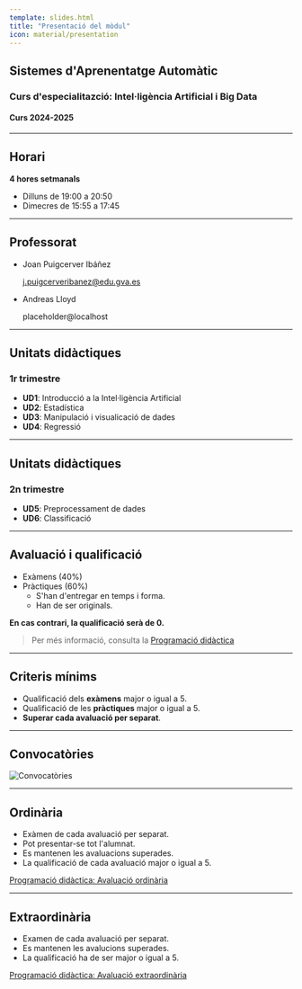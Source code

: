 ```yaml
---
template: slides.html
title: "Presentació del mòdul"
icon: material/presentation
---
```


## Sistemes d'Aprenentatge Automàtic

### Curs d'especialitazció: Intel·ligència Artificial i Big Data

#### Curs 2024-2025

---

## Horari
__4 hores setmanals__

- Dilluns de 19:00 a 20:50
- Dimecres de 15:55 a 17:45

---

## Professorat

- Joan Puigcerver Ibáñez

    j.puigcerveribanez@edu.gva.es

- Andreas Lloyd

    placeholder@localhost

---

## Unitats didàctiques
### 1r trimestre

- __UD1__: Introducció a la Intel·ligència Artificial
- __UD2__: Estadística
- __UD3__: Manipulació i visualicació de dades
- __UD4__: Regressió


---

## Unitats didàctiques
### 2n trimestre

- __UD5__: Preprocessament de dades
- __UD6__: Classificació

---

## Avaluació i qualificació
- Exàmens (40%)
- Pràctiques (60%)
    - S'han d'entregar en temps i forma.
    - Han de ser originals.

__En cas contrari, la qualificació serà de 0.__

> Per més informació, consulta la <a href="../programacio/" target="_blank">Programació didàctica</a>

---

## Criteris mínims
- Qualificació dels __exàmens__ major o igual a 5.
- Qualificació de les __pràctiques__ major o igual a 5.
- __Superar cada avaluació per separat__.

---

## Convocatòries
<img src="../img/diagrama_convocatories.png" alt="Convocatòries"/>

---

## Ordinària
- Exàmen de cada avaluació per separat.
- Pot presentar-se tot l'alumnat.
- Es mantenen les avaluacions superades.
- La qualificació de cada avaluació major o igual a 5.

<a href="../programacio/#822-convocatoria-ordinaria" target="_blank">Programació didàctica: Avaluació ordinària</a>

---

## Extraordinària
- Examen de cada avaluació per separat.
- Es mantenen les avalucions superades.
- La qualificació ha de ser major o igual a 5.

<a href="../programacio/#823-convocatoria-extraordinaria" target="_blank">Programació didàctica: Avaluació extraordinària</a>

